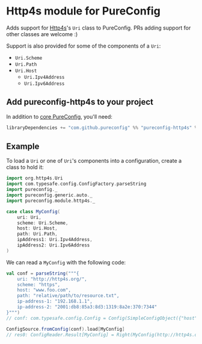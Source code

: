 
# Http4s module for PureConfig

Adds support for [Http4s](http://http4s.org/)'s `Uri` class to PureConfig. PRs adding support
for other classes are welcome :)

Support is also provided for some of the components of a `Uri`:

* `Uri.Scheme`
* `Uri.Path`
* `Uri.Host`
    * `Uri.Ipv4Address`
    * `Uri.Ipv6Address`

## Add pureconfig-http4s to your project

In addition to [core PureConfig](https://github.com/pureconfig/pureconfig), you'll need:

```scala
libraryDependencies += "com.github.pureconfig" %% "pureconfig-http4s" % "0.17.6"
```

## Example

To load a `Uri` or one of `Uri`'s components into a configuration, create a class to hold it:

```scala
import org.http4s.Uri
import com.typesafe.config.ConfigFactory.parseString
import pureconfig._
import pureconfig.generic.auto._
import pureconfig.module.http4s._

case class MyConfig(
    uri: Uri,
    scheme: Uri.Scheme,
    host: Uri.Host,
    path: Uri.Path,
    ipAddress1: Uri.Ipv4Address,
    ipAddress2: Uri.Ipv6Address
)
```

We can read a `MyConfig` with the following code:

```scala
val conf = parseString("""{
    uri: "http://http4s.org/",
    scheme: "https",
    host: "www.foo.com",
    path: "relative/path/to/resource.txt",
    ip-address-1: "192.168.1.1",
    ip-address-2: "2001:db8:85a3:8d3:1319:8a2e:370:7344"
}""")
// conf: com.typesafe.config.Config = Config(SimpleConfigObject({"host":"www.foo.com","ip-address-1":"192.168.1.1","ip-address-2":"2001:db8:85a3:8d3:1319:8a2e:370:7344","path":"relative/path/to/resource.txt","scheme":"https","uri":"http://http4s.org/"}))

ConfigSource.fromConfig(conf).load[MyConfig]
// res0: ConfigReader.Result[MyConfig] = Right(MyConfig(http://http4s.org/,Scheme(https),www.foo.com,relative/path/to/resource.txt,Ipv4Address(192.168.1.1),[2001:db8:85a3:8d3:1319:8a2e:370:7344]))
```
